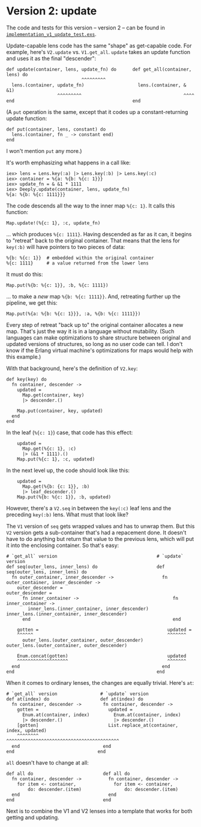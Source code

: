 
# Version 2: update

The code and tests for this version – version 2 – can be found in
[`implementation_v1_update_test.exs`](../test/mostly_words/tutorial/implementation_v2_update_test.exs).

Update-capable lens code has the same "shape" as get-capable code. For
example, here's `V2.update` vs. `V1.get_all`. `update` takes an update
function and uses it as the final "descender":


    def update(container, lens, update_fn) do      def get_all(container, lens) do
                                ^^^^^^^^^             
      lens.(container, update_fn)                    lens.(container, & &1)
                       ^^^^^^^^^                                      ^^^^
    end                                            end

(A `put` operation is the same, except that it codes up a constant-returning update function:

    def put(container, lens, constant) do
      lens.(container, fn _ -> constant end)
    end

I won't mention `put` any more.)

It's worth emphasizing what happens in a call like:

    iex> lens = Lens.key(:a) |> Lens.key(:b) |> Lens.key(:c)
    iex> container = %{a: %{b: %{c: 1}}}
    iex> update_fn = & &1 * 1111
    iex> Deeply.update(container, lens, update_fn)
    %{a: %{b: %{c: 1111}}}
    
The code descends all the way to the inner map `%{c: 1}`. It calls this function:

    Map.update!(%{c: 1}, :c, update_fn)
    
... which produces `%{c: 1111}`. Having descended as far as it can, it
begins to "retreat" back to the original container. That means that
the lens for `key(:b)` will have pointers to two pieces of data:

    %{b: %{c: 1}}  # embedded within the original container
    %{c: 1111}     # a value returned from the lower lens

It must do this: 

    Map.put(%{b: %{c: 1}}, :b, %{c: 1111})
    
... to make a *new* map `%{b: %{c: 1111}}`. And, retreating further up the pipeline, we
get this:

    Map.put(%{a: %{b: %{c: 1}}}, :a, %{b: %{c: 1111}})
    
Every step of retreat "back up to" the original container allocates a
new map. That's just the way it is in a language without
mutability. (Such languages can make optimizations to share structure
between original and updated versions of structures, so long as no
user code can tell. I don't know if the Erlang virtual machine's
optimizations for maps would help with this example.)

With that background, here's the definition of `V2.key`:

    def key(key) do
      fn container, descender ->
        updated =
          Map.get(container, key)
          |> descender.()

        Map.put(container, key, updated)
      end
    end

In the leaf (`%{c: 1}`) case, that code has this effect:

        updated =
          Map.get(%{c: 1}, :c)
          |> (&1 * 1111).()
        Map.put(%{c: 1}, :c, updated)
    
In the next level up, the code should look like this:

        updated =
          Map.get(%{b: {c: 1}}, :b)
          |> leaf_descender.()
        Map.put(%{b: %{c: 1}}, :b, updated)
    
However, there's a `V2.seq` in between the `key(:c)` leaf lens and the
preceding `key(:b)` lens. What must that look like?

The `V1` version of `seq` gets wrapped values and has to unwrap
them. But this `V2` version gets a sub-container that's had a
repacement done. It doesn't have to do anything but return that value
to the previous lens, which will put it into the enclosing container.
So that's easy:

    # `get_all` version                                     # `update` version
    def seq(outer_lens, inner_lens) do                      def seq(outer_lens, inner_lens) do
      fn outer_container, inner_descender ->                  fn outer_container, inner_descender ->
        outer_descender =                                       outer_descender =
          fn inner_container ->                                   fn inner_container ->
            inner_lens.(inner_container, inner_descender)           inner_lens.(inner_container, inner_descender)
          end                                                     end
                                                               
        gotten =                                                updated =
        ^^^^^^                                                  ^^^^^^^
          outer_lens.(outer_container, outer_descender)           outer_lens.(outer_container, outer_descender)
                                                             
        Enum.concat(gotten)                                     updated
        ^^^^^^^^^^^^^^^^^^^                                     ^^^^^^^
      end                                                     end
    end                                                     end


When it comes to ordinary lenses, the changes are equally trivial. Here's `at`:

    # `get_all` version                # `update` version
    def at(index) do                   def at(index) do
      fn container, descender ->        fn container, descender ->
        gotten =                          updated =
          Enum.at(container, index)         Enum.at(container, index)
          |> descender.()                   |> descender.()
        [gotten]                          List.replace_at(container, index, updated)
        ^^^^^^^^                          ^^^^^^^^^^^^^^^^^^^^^^^^^^^^^^^^^^^^^^^^^^
      end                               end
    end                               end

`all` doesn't have to change at all:

    def all do                          def all do
      fn container, descender ->          fn container, descender ->
        for item <- container,              for item <- container,
            do: descender.(item)                do: descender.(item)
      end                                 end
    end                                 end

Next is to combine the V1 and V2 lenses into a template that works for both getting and updating. 